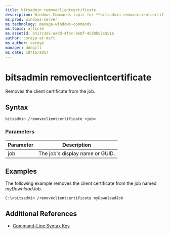 ```yaml
---
title: bitsadmin removeclientcertificate
description: Windows Commands topic for **bitsadmin removeclientcertificate**, which removes the client certificate from the job.
ms.prod: windows-server
ms.technology: manage-windows-commands
ms.topic: article
ms.assetid: b417c3e5-aadd-4fcc-968f-45d8b67ca516
author: coreyp-at-msft
ms.author: coreyp
manager: dongill
ms.date: 10/16/2017
---
```


# bitsadmin removeclientcertificate

Removes the client certificate from the job.

## Syntax

```
bitsadmin /removeclientcertificate <job>
```

### Parameters

| Parameter | Description |
| -------------- | -------------- |
| job | The job's display name or GUID. |

## <a name=BKMK_examples></a>Examples

The following example removes the client certificate from the job named *myDownloadJob*.

```
C:\>bitsadmin /removeclientcertificate myDownloadJob 
```

## Additional References

- [Command-Line Syntax Key](command-line-syntax-key.md)